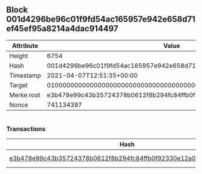 ## Block 001d4296be96c01f9fd54ac165957e942e658d71ef45ef95a8214a4dac914497

Attribute | Value
--- | ---
Height | 6754
Hash | 001d4296be96c01f9fd54ac165957e942e658d71ef45ef95a8214a4dac914497
Timestamp | 2021-04-07T12:51:35+00:00
Target | 0100000000000000000000000000000000000000000000000000000000000000
Merke root | e3b478e99c43b35724378b0612f8b294fc84ffb0f92330e12a0aa68e20991106
Nonce | 741134397

```

```

### Transactions

Hash | Amount
--- | ---
[e3b478e99c43b35724378b0612f8b294fc84ffb0f92330e12a0aa68e20991106](e3b478e99c43b35724378b0612f8b294fc84ffb0f92330e12a0aa68e20991106.md) | 10.00000000 SKEPTI 
